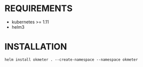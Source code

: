 # REQUIREMENTS
- kubernetes >= 1.11
- helm3

# INSTALLATION
`helm install okmeter . --create-namespace --namespace okmeter`
